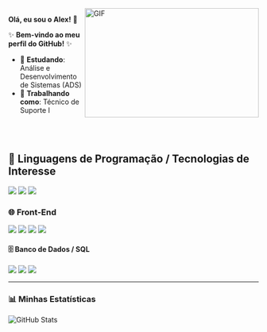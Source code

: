 <img align="right" alt="GIF" height="220" width="350" src="https://media1.giphy.com/media/v1.Y2lkPTc5MGI3NjExdGlta2FuMmg0dGV1dDV1ZG5kcWQ5aTlkbXhlaTZ3bTBid3h3dDZ5ciZlcD12MV9pbnRlcm5hbF9naWZfYnlfaWQmY3Q9Zw/ZVik7pBtu9dNS/giphy.gif">



**Olá, eu sou o Alex!** 👋  

✨ **Bem-vindo ao meu perfil do GitHub!** ✨  

- 🚀 **Estudando**: Análise e Desenvolvimento de Sistemas (ADS)  
- 💼 **Trabalhando como**: Técnico de Suporte I

  

<br><br>

## 🚀 Linguagens de Programação / Tecnologias de Interesse  

<p>
    <img src="https://img.shields.io/badge/Python-3776AB?style=for-the-badge&logo=python&logoColor=white"/>
    <img src="https://img.shields.io/badge/C%23-239120?style=for-the-badge&logo=csharp&logoColor=white"/>
    <img src="https://img.shields.io/badge/Java-ED8B00?style=for-the-badge&logo=java&logoColor=white"/>
</p>


### 🌐 Front-End  
<p>
  <img src="https://img.shields.io/badge/HTML5-E34F26?style=for-the-badge&logo=html5&logoColor=white"/>
  <img src="https://img.shields.io/badge/CSS3-1572B6?style=for-the-badge&logo=css3&logoColor=white"/>
  <img src="https://img.shields.io/badge/JavaScript-F7DF1E?style=for-the-badge&logo=javascript&logoColor=black"/>
  <img src="https://img.shields.io/badge/React-20232A?style=for-the-badge&logo=react&logoColor=61DAFB"/>
</p>

#### 🗄️ Banco de Dados / SQL  
<p>
  <img src="https://img.shields.io/badge/MySQL-4479A1?style=for-the-badge&logo=mysql&logoColor=white"/>
  <img src="https://img.shields.io/badge/PostgreSQL-336791?style=for-the-badge&logo=postgresql&logoColor=white"/>
  <img src="https://img.shields.io/badge/SQLite-003B57?style=for-the-badge&logo=sqlite&logoColor=white"/>
</p>

---

### 📊 Minhas Estatísticas  

![GitHub Stats](https://github-readme-stats.vercel.app/api?username=McsAlex&show_icons=true&theme=dark)
